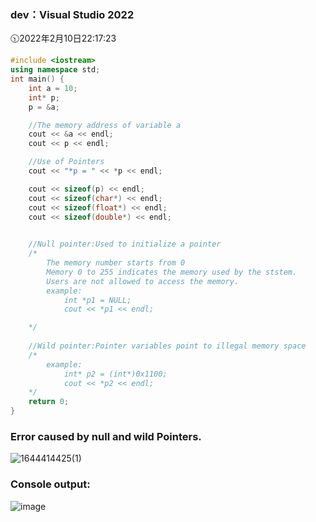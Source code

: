 ### dev：Visual Studio 2022
🕥2022年2月10日22:17:23
```C++
#include <iostream>
using namespace std;
int main() {
    int a = 10;
    int* p;
    p = &a;

    //The memory address of variable a
    cout << &a << endl;
    cout << p << endl;

    //Use of Pointers
    cout << "*p = " << *p << endl;

    cout << sizeof(p) << endl;
    cout << sizeof(char*) << endl;
    cout << sizeof(float*) << endl;
    cout << sizeof(double*) << endl;

    
    //Null pointer:Used to initialize a pointer
    /*
        The memory number starts from 0
        Memory 0 to 255 indicates the memory used by the ststem.
        Users are not allowed to access the memory.
        example:
            int *p1 = NULL;
            cout << *p1 << endl;

    */
    
    //Wild pointer:Pointer variables point to illegal memory space
    /*
        example:
            int* p2 = (int*)0x1100;
            cout << *p2 << endl;
    */
    return 0;
}
```
### Error caused by null and wild Pointers.  
![1644414425(1)](https://user-images.githubusercontent.com/39286292/153215889-3b4a152d-592d-45db-b510-a0015e1f47c2.png)

### Console output:
![image](https://user-images.githubusercontent.com/39286292/153426083-18b50d66-dfe2-4e86-9e40-6f6e9817a1ef.png)



